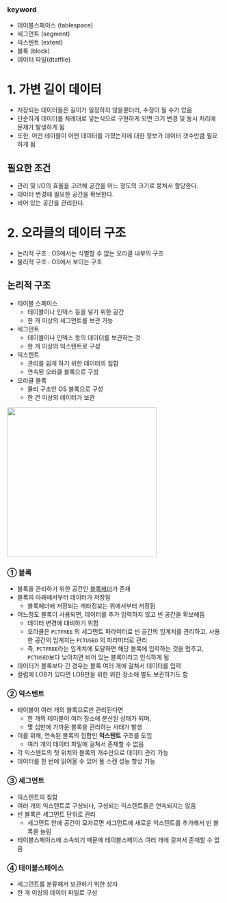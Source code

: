 ### keyword
- 테이블스페이스 (tablespace)
- 세그먼트 (segment)
- 익스텐트 (extent)
- 블록 (block)
- 데이터 파일(dtatfile) 
# 1. 가변 길이 데이터
- 저장되는 데이터들은 길이가 일정하지 않을뿐더러, 수정이 될 수가 있음
- 단순하게 데이터를 차례대로 넣는식으로 구현하게 되면 크기 변경 및 동시 처리에 문제가 발생하게 됨
- 또한, 어떤 테이블이 어떤 데이터를 가졌는지에 대한 정보가 데이터 갯수만큼 필요하게 됨 
## 필요한 조건
- 관리 및 I/O의 효율을 고려해 공간을 어느 정도의 크기로 뭉쳐서 할당한다.
- 데이터 변경에 필요한 공간을 확보한다.
- 비어 있는 공간을 관리한다.
# 2. 오라클의 데이터 구조
- 논리적 구조 : OS에서는 식별할 수 없는 오라클 내부의 구조
- 물리적 구조 : OS에서 보이는 구조 
## 논리적 구조
- 테이블 스페이스
	- 테이블이나 인덱스 등을 넣기 위한 공간
	- 한 개 이상의 세그먼트를 보관 가능
- 세그먼트
	- 테이블이나 인덱스 등의 데이터를 보관하는 것
	- 한 개 이상의 익스텐트로 구성
- 익스텐트
	- 관리를 쉽게 하기 위한 데이터의 집합
	- 연속된 오라클 블록으로 구성
- 오라클 블록
	- 물리 구조인 OS 블록으로 구성
	- 한 건 이상의 데이터가 보관 

<img src="https://img1.daumcdn.net/thumb/R720x0.q80/?scode=mtistory2&fname=https%3A%2F%2Ft1.daumcdn.net%2Fcfile%2Ftistory%2F1364E5174BBAFC3E7E" width="350">

### ① 블록
- 블록을 관리하기 위한 공간인 <u>블록헤더</u>가 존재
- 블록의 아래에서부터 데이터가 저장됨
	- 블록헤더에 저장되는 메타정보는 위에서부터 저장됨
- 어느정도 블록이 사용되면, 데이터를 추가 입력하지 않고 빈 공간을 확보해둠
	- 데이터 변경에 대비하기 위함
    - 오라클은 `PCTFREE` 의 세그먼트 파라미터로 빈 공간의 임계치를 관리하고, 사용한 공간의 임계치는 `PCTUSED` 의 파라미터로 관리
    - 즉, `PCTFREE`라는 임게치에 도달하면 해당  블록에 입력하는 것을 멈추고, `PCTUSED`보다 낮아지면 비어 있는 블록이라고 인식하게 됨
- 데이터가 블록보다 긴 경우는 블록 여러 개에 걸쳐서 데이터를 입력
- 컬럼에 LOB가 있다면 LOB만을 위한 위한 장소에 별도 보관하기도 함 

### ② 익스텐트
- 테이블이 여러 개의 블록으로만 관리된다면
	- 한 개의 테이블이 여러 장소에 분산된 상태가 되며,
    - 몇 십만에 가까운 블록을 관리하는 사태가 발생
- 이를 위해, 연속된 블록의 집합인 **익스텐트** 구조를 도입
	- 여러 개의 데이터 파일에 걸쳐서 존재할 수 없음 
- 각 익스텐트의 첫 위치와 블록의 개수만으로 데이터 관리 가능
- 데이터를 한 번에 읽어올 수 있어 풀 스캔 성능 향상 가능 

### ③ 세그먼트
- 익스텐트의 집합 
- 여러 개의 익스텐트로 구성되나, 구성되는 익스텐트들은 연속되지는 않음 
- 빈 블록은 세그먼트 단위로 관리
	- 세그먼트 안에 공간이 모자르면 세그먼트에 새로운 익스텐트를 추가해서 빈 블록을 늘림 
- 테이블스페이스에 소속되기 때문에 테이블스페이스 여러 개에 걸쳐서 존재할 수 없음 

### ④ 테이블스페이스
- 세그먼트를 분류해서 보관하기 위한 상자
- 한 개 이상의 데이터 파일로 구성

